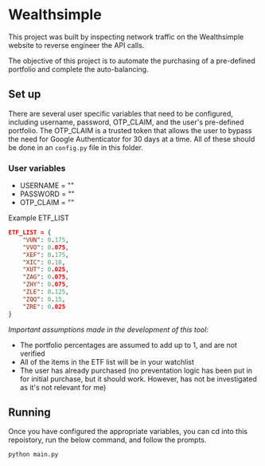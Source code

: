 # Wealthsimple
This project was built by inspecting network traffic on the Wealthsimple website to reverse engineer the API calls. 

The objective of this project is to automate the purchasing of a pre-defined portfolio and complete the auto-balancing. 

## Set up 
There are several user specific variables that need to be configured, including username, password, OTP_CLAIM, and the user's pre-defined portfolio. The OTP_CLAIM is a trusted token that allows the user to bypass the need for Google Authenticator for 30 days at a time. All of these should be done in an `config.py` file in this folder.

### User variables
* USERNAME = ""
* PASSWORD = ""
* OTP_CLAIM = ""

Example ETF_LIST
```json
ETF_LIST = {
    "VUN": 0.175, 
    "VVO": 0.075, 
    "XEF": 0.175, 
    "XIC": 0.10, 
    "XUT": 0.025, 
    "ZAG": 0.075, 
    "ZHY": 0.075, 
    "ZLE": 0.125, 
    "ZQQ": 0.15, 
    "ZRE": 0.025
}
```


*Important assumptions made in the development of this tool:* 
* The portfolio percentages are assumed to add up to 1, and are not verified
* All of the items in the ETF list will be in your watchlist
* The user has already purchased (no preventation logic has been put in for initial purchase, but it should work. However, has not be investigated as it's not relevant for me)

## Running

Once you have configured the appropriate variables, you can cd into this repoistory, run the below command, and follow the prompts.

```shell
python main.py
```
